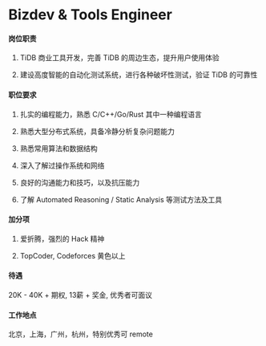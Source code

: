 # Bizdev & Tools Engineer

#### 岗位职责

1. TiDB 商业工具开发，完善 TiDB 的周边生态，提升用户使用体验

2. 建设高度智能的自动化测试系统，进行各种破坏性测试，验证 TiDB 的可靠性

#### 职位要求

1. 扎实的编程能力，熟悉 C/C++/Go/Rust 其中一种编程语言

2. 熟悉大型分布式系统，具备冷静分析复杂问题能力

3. 熟悉常用算法和数据结构

4. 深入了解过操作系统和网络

5. 良好的沟通能力和技巧，以及抗压能力

6. 了解  Automated Reasoning / Static Analysis 等测试方法及工具

#### 加分项
1. 爱折腾，强烈的 Hack 精神

2. TopCoder,  Codeforces 黄色以上

#### 待遇

20K - 40K + 期权, 13薪 + 奖金, 优秀者可面议


#### 工作地点

北京，上海，广州，杭州，特别优秀可 remote
